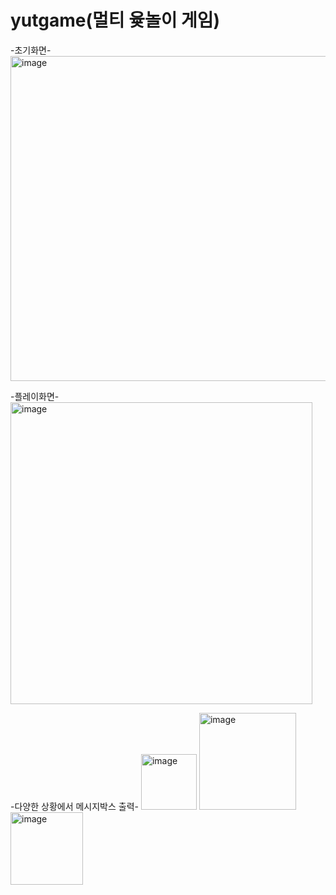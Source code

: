 # yutgame(멀티 윷놀이 게임)

-초기화면-
<img width="520" alt="image" src="https://user-images.githubusercontent.com/51435556/197177135-3ab3967b-e790-412b-b52c-74806ac79cd3.png">


-플레이화면-
<img width="483" alt="image" src="https://user-images.githubusercontent.com/51435556/197177206-a38b59a6-9971-44ba-8421-68d8143001c8.png">

-다양한 상황에서 메시지박스 출력-
<img width="89" alt="image" src="https://user-images.githubusercontent.com/51435556/197177487-a21c3238-63c2-4e81-96f5-04a7670c998b.png">
<img width="155" alt="image" src="https://user-images.githubusercontent.com/51435556/197177498-d193f0ae-6265-4428-8317-05416bfd6ecf.png">
<img width="116" alt="image" src="https://user-images.githubusercontent.com/51435556/197177509-5b17b706-e3e8-448f-9a78-94b991d7cd8d.png">


